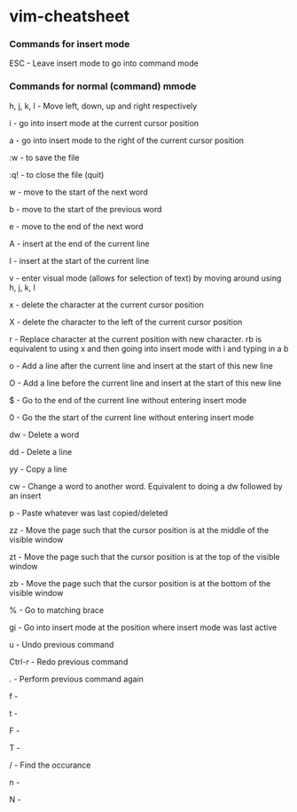 # vim-cheatsheet

### Commands for insert mode

ESC - Leave insert mode to go into command mode

### Commands for normal (command) mmode

h, j, k, l - Move left, down, up and right respectively

i - go into insert mode at the current cursor position

a - go into insert mode to the right of the current cursor position

:w - to save the file

:q! - to close the file (quit)

w - move to the start of the next word

b - move to the start of the previous word

e - move to the end of the next word

A - insert at the end of the current line

I - insert at the start of the current line

v - enter visual mode (allows for selection of text) by moving around using h, j, k, l

x - delete the character at the current cursor position

X - delete the character to the left of the current cursor position

r - Replace character at the current position with new character. rb is equivalent to using x and then going into insert mode with i and typing in a b

o - Add a line after the current line and insert at the start of this new line

O - Add a line before the current line and insert at the start of this new line

$ - Go to the end of the current line without entering insert mode

0 - Go the the start of the current line without entering insert mode

dw - Delete a word

dd - Delete a line

yy - Copy a line

cw - Change a word to another word. Equivalent to doing a dw followed by an insert

p - Paste whatever was last copied/deleted

zz - Move the page such that the cursor position is at the middle of the visible window

zt - Move the page such that the cursor position is at the top of the visible window

zb - Move the page such that the cursor position is at the bottom of the visible window

% - Go to matching brace

gi - Go into insert mode at the position where insert mode was last active

u - Undo previous command

Ctrl-r - Redo previous command

. - Perform previous command again

f -

t - 

F -

T -

/<word> - Find the occurance

n - 

N - 












